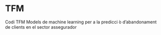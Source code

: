 # TFM
Codi TFM Models de machine learning per a la predicci ́o d’abandonament de clients en el sector assegurador
